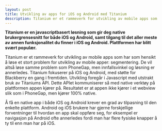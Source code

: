```yaml
---
layout: post
title: Utvikling av apps for iOS og Android med Titanium
description: Titanium er et rammeverk for utvikling av mobile apps som har som hensikt å løse et stort problem for utvikling av mobile apper: segmentering.
---
```


**Titanium er en javascriptbasert løsning som gir deg native brukergrensesnitt for både iOS og Android, samt tilgang til det aller meste av annen funksjonalitet du finner i iOS og Android. Plattformen har blitt svært populær.**

Titanium er et rammeverk for utvikling av mobile apps som har som hensikt å løse et stort problem for utvikling av mobile apper: segmentering. De vil altså løse samme problem som PhoneGap, men innfallsvinkel og løsning er annerledes. Titanium fokuserer på iOS og Android, med støtte for Blackberry en gang i fremtiden. Utvikling foregår i Javascript med utstrakt bruk av Titaniums API. Dette APIet kommuniserer så med native verktøy på plattformen appen kjører på. Resultatet er at appen ikke kjører i et webview slik som i PhoneGap, men kjører 100% native.

Å få en native app i både iOS og Android krever en grad av tilpasning til den enkelte plattform. Android og iOS brukere har gjerne forskjellige forventninger til hvordan en app skal oppføre seg, for eksempel er navigasjon på Android ofte annerledes fordi man har flere fysiske knapper å ty til enn man har på iOS. 